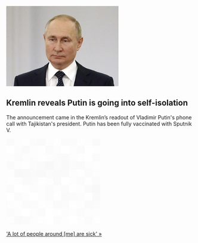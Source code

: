 
![Kremlin reveals Putin is going into self-isolation](./20210914115855.png)
## Kremlin reveals Putin is going into self-isolation

The announcement came in the Kremlin’s readout of Vladimir Putin's phone call with Tajikistan's president. Putin has been fully vaccinated with Sputnik V.

![pic](../square_bg.png)

['A lot of people around [me] are sick' »](https://www.yahoo.com/news/putin-self-isolate-due-coronavirus-092311905.html)
